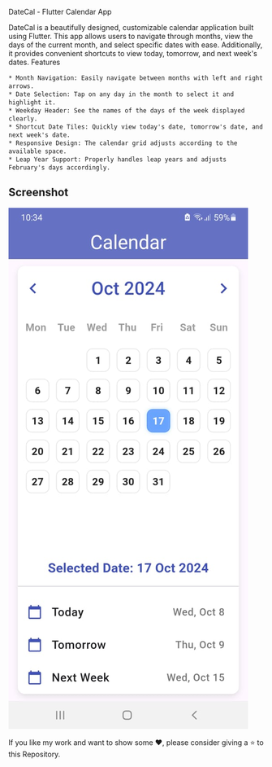 DateCal - Flutter Calendar App

DateCal is a beautifully designed, customizable calendar application built using Flutter. This app allows users to navigate through months, view the days of the current month, and select specific dates with ease. Additionally, it provides convenient shortcuts to view today, tomorrow, and next week's dates.
Features

    * Month Navigation: Easily navigate between months with left and right arrows.
    * Date Selection: Tap on any day in the month to select it and highlight it.
    * Weekday Header: See the names of the days of the week displayed clearly.
    * Shortcut Date Tiles: Quickly view today's date, tomorrow's date, and next week's date.
    * Responsive Design: The calendar grid adjusts according to the available space.
    * Leap Year Support: Properly handles leap years and adjusts February's days accordingly.

## Screenshot

![DateCal Screenshot](assets/images/scrnshot4.jpeg)


If you like my work and want to show some ❤️, please consider giving a ⭐️ to this Repository.
